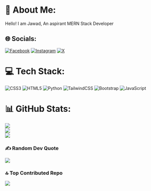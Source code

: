 # 💫 About Me:
Hello! I am Jawad, An aspirant MERN Stack Developer


## 🌐 Socials:
[![Facebook](https://img.shields.io/badge/Facebook-%231877F2.svg?logo=Facebook&logoColor=white)](https://facebook.com/@MdJawadOfficial) [![Instagram](https://img.shields.io/badge/Instagram-%23E4405F.svg?logo=Instagram&logoColor=white)](https://instagram.com/@jawad.ahmad10) [![X](https://img.shields.io/badge/X-black.svg?logo=X&logoColor=white)](https://x.com/@TheJaoyad) 

# 💻 Tech Stack:
![CSS3](https://img.shields.io/badge/css3-%231572B6.svg?style=for-the-badge&logo=css3&logoColor=white) ![HTML5](https://img.shields.io/badge/html5-%23E34F26.svg?style=for-the-badge&logo=html5&logoColor=white) ![Python](https://img.shields.io/badge/python-3670A0?style=for-the-badge&logo=python&logoColor=ffdd54) ![TailwindCSS](https://img.shields.io/badge/tailwindcss-%2338B2AC.svg?style=for-the-badge&logo=tailwind-css&logoColor=white) ![Bootstrap](https://img.shields.io/badge/bootstrap-%238511FA.svg?style=for-the-badge&logo=bootstrap&logoColor=white) ![JavaScript](https://img.shields.io/badge/javascript-%23323330.svg?style=for-the-badge&logo=javascript&logoColor=%23F7DF1E)
# 📊 GitHub Stats:
![](https://github-readme-stats.vercel.app/api?username=Mo-Jawad&theme=dark&hide_border=false&include_all_commits=false&count_private=false)<br/>
![](https://github-readme-streak-stats.herokuapp.com/?user=Mo-Jawad&theme=dark&hide_border=false)<br/>
![](https://github-readme-stats.vercel.app/api/top-langs/?username=Mo-Jawad&theme=dark&hide_border=false&include_all_commits=false&count_private=false&layout=compact)

### ✍️ Random Dev Quote
![](https://quotes-github-readme.vercel.app/api?type=vetical&theme=gruvbox)

### 🔝 Top Contributed Repo
![](https://github-contributor-stats.vercel.app/api?username=Mo-Jawad&limit=5&theme=dark&combine_all_yearly_contributions=true)

<!-- Proudly created with GPRM ( https://gprm.itsvg.in ) -->
